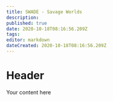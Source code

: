 ```yaml
---
title: SWADE - Savage Worlds
description: 
published: true
date: 2020-10-18T08:16:56.209Z
tags: 
editor: markdown
dateCreated: 2020-10-18T08:16:56.209Z
---
```


# Header
Your content here